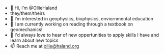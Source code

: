 - 👋 Hi, I’m @OllieHaland
- they/them/theirs
- 👀 I’m interested in geophysics, biophysics, enviornmental education
- 🌱 I am currently working on reading through a textbook on geomechanics!
- 💞️ I'd always love to hear of new oppertunities to apply skills I have and learn about new topics
- 📫 Reach me at ollie@haland.org

<!---
OllieHaland/OllieHaland is a ✨ special ✨ repository because its `README.md` (this file) appears on your GitHub profile.
You can click the Preview link to take a look at your changes.
--->
